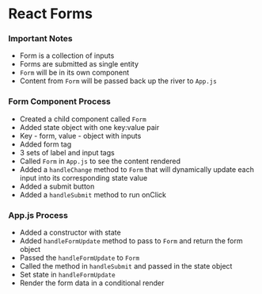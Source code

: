 # React Forms

### Important Notes
- Form is a collection of inputs
- Forms are submitted as single entity
- `Form` will be in its own component
- Content from `Form` will be passed back up the river to `App.js`

### Form Component Process
- Created a child component called `Form`
- Added state object with one key:value pair
- Key - form, value - object with inputs
- Added form tag
- 3 sets of label and input tags
- Called `Form` in `App.js` to see the content rendered
- Added a `handleChange` method to `Form` that will dynamically update each input into its corresponding state value
- Added a submit button
- Added a `handleSubmit` method to run onClick

### App.js Process
- Added a constructor with state
- Added `handleFormUpdate` method to pass to `Form` and return the form object
- Passed the `handleFormUpdate` to `Form`
- Called the method in `handleSubmit` and passed in the state object
- Set state in `handleFormUpdate`
- Render the form data in a conditional render

